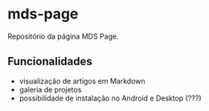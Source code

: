 # mds-page

Repositório da página MDS Page.

## Funcionalidades

- visualização de artigos em Markdown
- galeria de projetos
- possibilidade de instalação no Android e Desktop (???)

